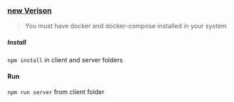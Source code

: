 ### [new Verison](https://github.com/SANTA2112/User-Api-Interface-With-Socket)
> You must have docker and docker-compose installed in your system

##### Install
 `npm install` in client and server folders

 #### Run
 `npm run server` from client folder
